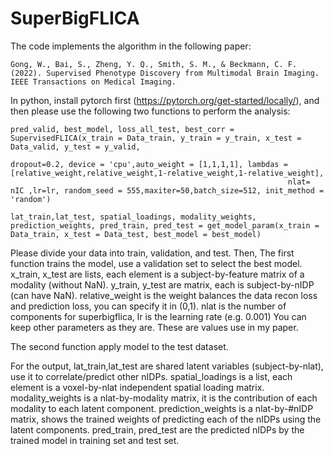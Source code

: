 # SuperBigFLICA
The code implements the algorithm in the following paper:
```
Gong, W., Bai, S., Zheng, Y. Q., Smith, S. M., & Beckmann, C. F. (2022). Supervised Phenotype Discovery from Multimodal Brain Imaging. IEEE Transactions on Medical Imaging. 
```

In python, install pytorch first (https://pytorch.org/get-started/locally/), and then please use the following two functions to perform the analysis:

```
pred_valid, best_model, loss_all_test, best_corr = SupervisedFLICA(x_train = Data_train, y_train = y_train, x_test = Data_valid, y_test = y_valid,
                                                              dropout=0.2, device = 'cpu',auto_weight = [1,1,1,1], lambdas = [relative_weight,relative_weight,1-relative_weight,1-relative_weight],
                                                              nlat= nIC ,lr=lr, random_seed = 555,maxiter=50,batch_size=512, init_method = 'random')
                   
lat_train,lat_test, spatial_loadings, modality_weights, prediction_weights, pred_train, pred_test = get_model_param(x_train = Data_train, x_test = Data_test, best_model = best_model)
```

Please divide your data into train, validation, and test. Then,
The first function trains the model, use a validation set to select the best model.                     
x_train, x_test are lists, each element is a subject-by-feature matrix of a modality (without NaN).
y_train, y_test are matrix, each is subject-by-nIDP (can have NaN).
relative_weight is the weight balances the data recon loss and prediction loss, you can specify it in (0,1).
nlat is the number of components for superbigflica,
lr is the learning rate (e.g. 0.001)
You can keep other parameters as they are. These are values use in my paper.


The second function apply model to the test dataset.

For the output,
lat_train,lat_test are shared latent variables (subject-by-nlat), use it to correlate/predict other nIDPs.
spatial_loadings is a list, each element is a voxel-by-nlat independent spatial loading matrix.
modality_weights is a nlat-by-modality matrix, it is the contribution of each modality to each latent component.
prediction_weights is a nlat-by-#nIDP matrix, shows the trained weights of predicting each of the nIDPs using the latent components.
pred_train, pred_test are the predicted nIDPs by the trained model in training set and test set.

